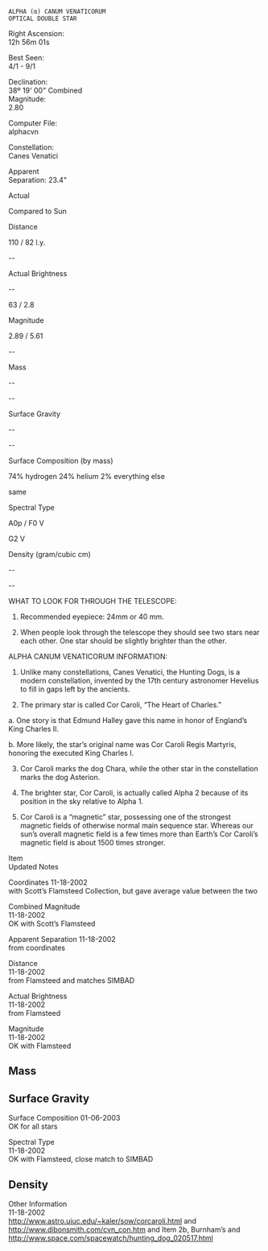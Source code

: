 	ALPHA (α) CANUM VENATICORUM
	OPTICAL DOUBLE STAR



Right Ascension:	
12h 56m 01s	
	
Best Seen:	
4/1 - 9/1

Declination:	
38º 19' 00"	
Combined	
Magnitude:	
2.80

	
	
	
	


Computer File:	
alphacvn	
	
Constellation:	
Canes Venatici

	
	
Apparent	
Separation:	
23.4"




	
	
Actual	
	
Compared to Sun

Distance	
	
110 / 82 l.y.	
	
--

Actual Brightness	
	
--	
	
63 / 2.8

Magnitude	
	
2.89 / 5.61	
	
--

Mass	
	
--	
	
--

Surface Gravity	
	
--	
	
--

Surface Composition (by mass)	
	
74% hydrogen
24% helium
2% everything else	
	

same

Spectral Type	
	
A0p / F0 V	
	
G2 V

Density (gram/cubic cm)	
	
--	
	
--





WHAT TO LOOK FOR THROUGH THE TELESCOPE:

1.	Recommended eyepiece: 24mm or 40 mm.

2.	When people look through the telescope they should see two stars near each other.  One star should be slightly brighter than the other.


ALPHA CANUM VENATICORUM INFORMATION:

1.	Unlike many constellations, Canes Venatici, the Hunting Dogs, is a modern constellation, invented by the 17th century astronomer Hevelius to fill in gaps left by the ancients.

2.	The primary star is called Cor Caroli, “The Heart of Charles.”
 

a.	One story is that Edmund Halley gave this name in honor of England’s King Charles II.

b.	More likely, the star’s original name was Cor Caroli Regis Martyris, honoring the executed King Charles I.


3.	Cor Caroli marks the dog Chara, while the other star in the constellation marks the dog Asterion.


4.	The brighter star, Cor Caroli, is actually called Alpha 2 because of its position in the sky relative to Alpha 1.


5.	Cor Caroli is a “magnetic” star, possessing one of the strongest magnetic fields of otherwise normal main sequence star.  Whereas our sun’s overall magnetic field is a few times more than Earth’s Cor Caroli’s magnetic field is about 1500 times stronger.






Item	
Updated	
Notes

Coordinates	
11-18-2002	
with Scott’s Flamsteed Collection, but gave average value between the two

Combined Magnitude	
11-18-2002	
OK with Scott’s Flamsteed

Apparent Separation	
11-18-2002	
from coordinates

Distance	
11-18-2002	
from Flamsteed and matches SIMBAD

Actual Brightness	
11-18-2002	
from Flamsteed

Magnitude	
11-18-2002	
OK with Flamsteed

Mass	
--	


Surface Gravity	
--	


Surface Composition	
01-06-2003	
OK for all stars

Spectral Type	
11-18-2002	
OK with Flamsteed, close match to SIMBAD

Density	
--	


Other Information	
11-18-2002	
http://www.astro.uiuc.edu/~kaler/sow/corcaroli.html   and  http://www.dibonsmith.com/cvn_con.htm   and
Item 2b, Burnham’s and   http://www.space.com/spacewatch/hunting_dog_020517.html 

